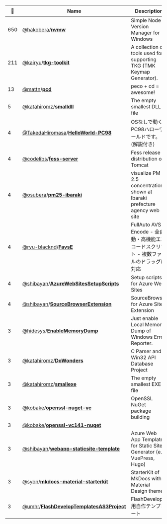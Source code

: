 |:star2: | Name | Description | 🌍|
|---|---|---|---|
|650|[@hakobera](https://github.com/hakobera)/[**nvmw**](https://github.com/hakobera/nvmw)|Simple Node Version Manager for Windows||
|211|[@kairyu](https://github.com/kairyu)/[**tkg-toolkit**](https://github.com/kairyu/tkg-toolkit)|A collection of tools used for supporting TKG (TMK Keymap Generator).||
|13|[@mattn](https://github.com/mattn)/[**pcd**](https://github.com/mattn/pcd)|peco + cd = awesome!||
|5|[@katahiromz](https://github.com/katahiromz)/[**smalldll**](https://github.com/katahiromz/smalldll)|The empty smallest DLL file||
|4|[@TakedaHiromasa](https://github.com/TakedaHiromasa)/[**HelloWorld-PC98**](https://github.com/TakedaHiromasa/HelloWorld-PC98)|OSなしで動くPC98ハローワールドです。(解説付き)||
|4|[@codelibs](https://github.com/codelibs)/[**fess-server**](https://github.com/codelibs/fess-server)|Fess release distribution on Tomcat||
|4|[@osubera](https://github.com/osubera)/[**pm25-ibaraki**](https://github.com/osubera/pm25-ibaraki)|visualize PM 2.5 concentration shown at Ibaraki prefecture agency web site ||
|4|[@ryu-blacknd](https://github.com/ryu-blacknd)/[**FavsE**](https://github.com/ryu-blacknd/FavsE)|FullAuto AVS Encode - 全自動・高機能エンコードスクリプト - 複数ファイルのドラッグに対応|[:arrow_upper_right:](https://blacknd.com)|
|4|[@shibayan](https://github.com/shibayan)/[**AzureWebSitesSetupScripts**](https://github.com/shibayan/AzureWebSitesSetupScripts)|Setup scripts for Azure Web Sites||
|4|[@shibayan](https://github.com/shibayan)/[**SourceBrowserExtension**](https://github.com/shibayan/SourceBrowserExtension)|SourceBrowser for Azure Site Extension||
|3|[@hidesys](https://github.com/hidesys)/[**EnableMemoryDump**](https://github.com/hidesys/EnableMemoryDump)|Just enable Local Memory Dump of Windows Error Reporter.||
|3|[@katahiromz](https://github.com/katahiromz)/[**DoWonders**](https://github.com/katahiromz/DoWonders)|C Parser and Win32 API Database Project||
|3|[@katahiromz](https://github.com/katahiromz)/[**smallexe**](https://github.com/katahiromz/smallexe)|The empty smallest EXE file||
|3|[@kobake](https://github.com/kobake)/[**openssl-nuget-vc**](https://github.com/kobake/openssl-nuget-vc)|OpenSSL NuGet package building|[:arrow_upper_right:](https://www.nuget.org/packages/openssl-vc142/)|
|3|[@kobake](https://github.com/kobake)/[**openssl-vc141-nuget**](https://github.com/kobake/openssl-vc141-nuget)|||
|3|[@shibayan](https://github.com/shibayan)/[**webapp-staticsite-template**](https://github.com/shibayan/webapp-staticsite-template)|Azure Web App Template for Static Site Generator (e.g VuePress, Hugo)||
|3|[@syon](https://github.com/syon)/[**mkdocs-material-starterkit**](https://github.com/syon/mkdocs-material-starterkit)|StarterKit of MkDocs with Material Design theme|[:arrow_upper_right:](https://syon.github.io/mkdocs-material-starterkit/)|
|3|[@umhr](https://github.com/umhr)/[**FlashDevelopTemplatesAS3Project**](https://github.com/umhr/FlashDevelopTemplatesAS3Project)|FlashDevelop用自作テンプレート||

